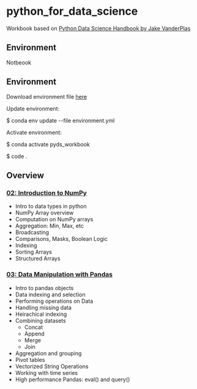 # python_for_data_science
Workbook based on [Python Data Science Handbook by Jake VanderPlas](https://github.com/jakevdp/PythonDataScienceHandbook)

## Environment
Notbeook 

## Environment

Download environment file [here](https://github.com/jazwilson/python_for_data_science/tree/main/env)

Update environment:

$ conda env update --file environment.yml

Activate environment: 

$ conda activate pyds_workbook

$ code .

## Overview

### **[02: Introduction to NumPy](https://github.com/jazwilson/python_for_data_science/blob/main/2_intro_to_numpy.ipynb)**

- Intro to data types in python
- NumPy Array overview
- Computation on NumPy arrays
- Aggregation: Min, Max, etc
- Broadcasting
- Comparisons, Masks, Boolean Logic
- Indexing
- Sorting Arrays
- Structured Arrays

### **[03: Data Manipulation with Pandas](https://github.com/jazwilson/python_for_data_science/blob/main/3_data_manipulation_with_pandas.ipynb)**

- Intro to pandas objects
- Data indexing and selection
- Performing operations on Data
- Handling missing data
- Heirachical indexing
- Combining datasets
    - Concat
    - Append
    - Merge
    - Join
- Aggregation and grouping
- Pivot tables
- Vectorized String Operations
- Working with time series
- High performance Pandas: eval() and query()

